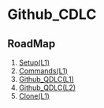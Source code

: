 # Github_CDLC
## RoadMap
1. [Setup(L1)](Setup(L1).md)
2. [Commands(L1)](Commands(L1).md)
3. [Github_QDLC(L1)](Github_QDLC(L1).md)
4. [Github_QDLC(L2)](Github_QDLC(L2).md)
5. [Clone(L1)](Clone(L1).md)
